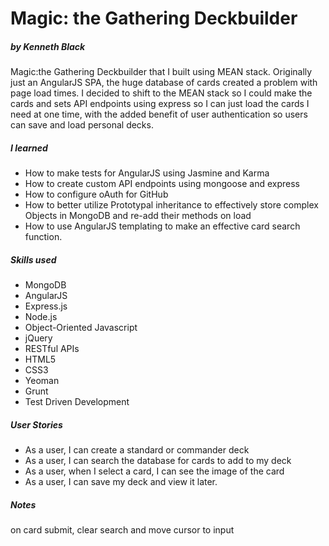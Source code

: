 # Magic: the Gathering Deckbuilder
##### by Kenneth Black

Magic:the Gathering Deckbuilder that I built using MEAN stack. Originally just an AngularJS SPA, the huge database of cards created a problem with page load times. I decided to shift to the MEAN stack so I could make the cards and sets API endpoints using express so I can just load the cards I need at one time, with the added benefit of user authentication so users can save and load personal decks.

##### I learned

 - How to make tests for AngularJS using Jasmine and Karma
 - How to create custom API endpoints using mongoose and express
 - How to configure oAuth for GitHub
 - How to better utilize Prototypal inheritance to effectively store complex Objects in MongoDB and re-add their methods on load
 - How to use AngularJS templating to make an effective card search function.

##### Skills used 

 - MongoDB
 - AngularJS
 - Express.js
 - Node.js
 - Object-Oriented Javascript
 - jQuery
 - RESTful APIs
 - HTML5
 - CSS3
 - Yeoman
 - Grunt
 - Test Driven Development

##### User Stories

 - As a user, I can create a standard or commander deck
 - As a user, I can search the database for cards to add to my deck
 - As a user, when I select a card, I can see the image of the card
 - As a user, I can save my deck and view it later.


##### Notes

on card submit, clear search and move cursor to input